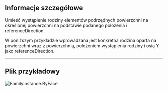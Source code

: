 ## Informacje szczegółowe
Umieść wystąpienie rodziny elementów podrzędnych powierzchni na określonej powierzchni na podstawie podanego położenia i referenceDirection.

W poniższym przykładzie wprowadzana jest konkretna rodzina oparta na powierzchni wraz z powierzchnią, położeniem wystąpienia rodziny i osią Y jako referenceDirection.

___
## Plik przykładowy

![FamilyInstance.ByFace](./Revit.Elements.FamilyInstance.ByFace_img.jpg)
